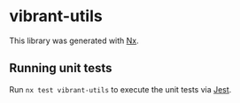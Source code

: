 # vibrant-utils

This library was generated with [Nx](https://nx.dev).

## Running unit tests

Run `nx test vibrant-utils` to execute the unit tests via [Jest](https://jestjs.io).
